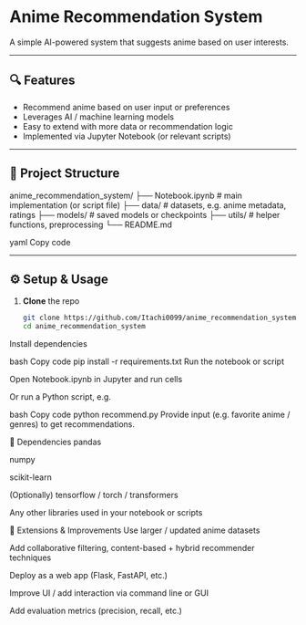 # Anime Recommendation System

A simple AI-powered system that suggests anime based on user interests.

---

## 🔍 Features

- Recommend anime based on user input or preferences  
- Leverages AI / machine learning models  
- Easy to extend with more data or recommendation logic  
- Implemented via Jupyter Notebook (or relevant scripts)

---

## 📁 Project Structure

anime_recommendation_system/
├── Notebook.ipynb # main implementation (or script file)
├── data/ # datasets, e.g. anime metadata, ratings
├── models/ # saved models or checkpoints
├── utils/ # helper functions, preprocessing
└── README.md

yaml
Copy code

---

## ⚙️ Setup & Usage

1. **Clone** the repo  
   ```bash
   git clone https://github.com/Itachi0099/anime_recommendation_system.git
   cd anime_recommendation_system
Install dependencies

bash
Copy code
pip install -r requirements.txt
Run the notebook or script

Open Notebook.ipynb in Jupyter and run cells

Or run a Python script, e.g.

bash
Copy code
python recommend.py
Provide input (e.g. favorite anime / genres) to get recommendations.

🧰 Dependencies
pandas

numpy

scikit-learn

(Optionally) tensorflow / torch / transformers

Any other libraries used in your notebook or scripts

🚀 Extensions & Improvements
Use larger / updated anime datasets

Add collaborative filtering, content-based + hybrid recommender techniques

Deploy as a web app (Flask, FastAPI, etc.)

Improve UI / add interaction via command line or GUI

Add evaluation metrics (precision, recall, etc.)
